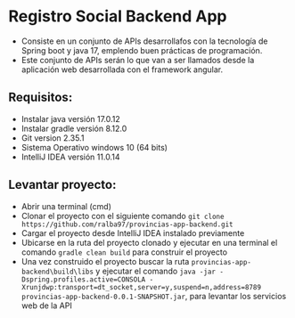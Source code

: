 # Registro Social Backend App
- Consiste en un conjunto de APIs desarrollafos con la tecnología de Spring boot y java 17, emplendo buen prácticas de programación.
- Este conjunto de APIs serán lo que van a ser llamados desde la aplicación web desarrollada con el framework angular.
## Requisitos:
- Instalar java versión 17.0.12
- Instalar gradle versión 8.12.0
- Git version 2.35.1
- Sistema Operativo windows 10 (64 bits)
- IntelliJ IDEA versión 11.0.14

## Levantar proyecto:
- Abrir una terminal (cmd)
- Clonar el proyecto con el siguiente comando `git clone https://github.com/ralba97/provincias-app-backend.git`
- Cargar el proyecto desde IntelliJ IDEA instalado previamente
- Ubicarse en la ruta del proyecto clonado y ejecutar en una terminal el comando `gradle clean build` para construir el proyecto
- Una vez construido el proyecto buscar la ruta `provincias-app-backend\build\libs` y ejecutar el comando `java -jar -Dspring.profiles.active=CONSOLA -Xrunjdwp:transport=dt_socket,server=y,suspend=n,address=8789 provincias-app-backend-0.0.1-SNAPSHOT.jar`, para levantar los servicios web de la API
